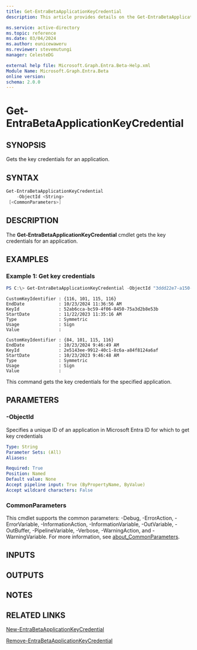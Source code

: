 ```yaml
---
title: Get-EntraBetaApplicationKeyCredential
description: This article provides details on the Get-EntraBetaApplicationKeyCredential command.

ms.service: active-directory
ms.topic: reference
ms.date: 03/04/2024
ms.author: eunicewaweru
ms.reviewer: stevemutungi
manager: CelesteDG

external help file: Microsoft.Graph.Entra.Beta-Help.xml
Module Name: Microsoft.Graph.Entra.Beta
online version:
schema: 2.0.0
---
```


# Get-EntraBetaApplicationKeyCredential

## SYNOPSIS
Gets the key credentials for an application.

## SYNTAX

```powershell
Get-EntraBetaApplicationKeyCredential 
    -ObjectId <String>
 [<CommonParameters>]
```

## DESCRIPTION
The **Get-EntraBetaApplicationKeyCredential** cmdlet gets the key credentials for an application.

## EXAMPLES

### Example 1: Get key credentials
```powershell
PS C:\> Get-EntraBetaApplicationKeyCredential -ObjectId "3ddd22e7-a150-4bb3-b100-e410dea1cb84"
```

```output
CustomKeyIdentifier : {116, 101, 115, 116}
EndDate             : 10/23/2024 11:36:56 AM
KeyId               : 52ab6cca-bc59-4f06-8450-75a3d2b8e53b
StartDate           : 11/22/2023 11:35:16 AM
Type                : Symmetric
Usage               : Sign
Value               :

CustomKeyIdentifier : {84, 101, 115, 116}
EndDate             : 10/23/2024 9:46:49 AM
KeyId               : 2e5143ee-9912-40c1-8c6a-a84f8124a6af
StartDate           : 10/23/2023 9:46:48 AM
Type                : Symmetric
Usage               : Sign
Value               :
```

This command gets the key credentials for the specified application.

## PARAMETERS

### -ObjectId
Specifies a unique ID of an application in Microsoft Entra ID for which to get key credentials

```yaml
Type: String
Parameter Sets: (All)
Aliases:

Required: True
Position: Named
Default value: None
Accept pipeline input: True (ByPropertyName, ByValue)
Accept wildcard characters: False
```

### CommonParameters
This cmdlet supports the common parameters: -Debug, -ErrorAction, -ErrorVariable, -InformationAction, -InformationVariable, -OutVariable, -OutBuffer, -PipelineVariable, -Verbose, -WarningAction, and -WarningVariable. For more information, see [about_CommonParameters](https://go.microsoft.com/fwlink/?LinkID=113216).

## INPUTS

## OUTPUTS

## NOTES

## RELATED LINKS

[New-EntraBetaApplicationKeyCredential](New-EntraBetaApplicationKeyCredential.md)

[Remove-EntraBetaApplicationKeyCredential](Remove-EntraBetaApplicationKeyCredential.md)

